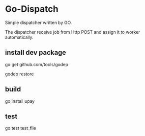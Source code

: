 # Go-Dispatch

Simple dispatcher written by GO.

The dispatcher receive job from Http POST and assign it to worker automatically.

## install dev package

go get github.com/tools/godep

godep restore

## build

go install upay

## test

go test test_file
